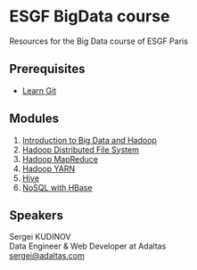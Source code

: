# ESGF BigData course

Resources for the Big Data course of ESGF Paris

## Prerequisites

- [Learn Git](modules/00.scm/index.md)

## Modules

1. [Introduction to Big Data and Hadoop](modules/01.hadoop-intro/index.md)
2. [Hadoop Distributed File System](modules/02.hdfs/index.md)
3. [Hadoop MapReduce](modules/03.mapreduce/index.md)
4. [Hadoop YARN](modules/04.yarn/index.md)
5. [Hive](modules/05.hive/index.md)
6. [NoSQL with HBase](modules/06.nosql-with-hbase/index.md)

## Speakers

Sergei KUDINOV   
Data Engineer & Web Developer at Adaltas   
sergei@adaltas.com
